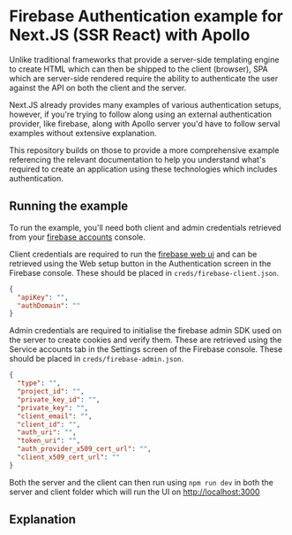 # Firebase Authentication example for Next.JS (SSR React) with Apollo

Unlike traditional frameworks that provide a server-side templating engine to create HTML which can then be shipped to the client (browser), SPA which are server-side rendered require the ability to authenticate the user against the API on both the client and the server.

Next.JS already provides many examples of various authentication setups, however, if you're trying to follow along using an external authentication provider, like firebase, along with Apollo server you'd have to follow serval examples without extensive explanation.

This repository builds on those to provide a more comprehensive example referencing the relevant documentation to help you understand what's required to create an application using these technologies which includes authentication.

## Running the example

To run the example, you'll need both client and admin credentials retrieved from your [firebase accounts](https://firebase.google.com) console.

Client credentials are required to run the [firebase web ui](https://github.com/firebase/firebaseui-web) and can be retrieved using the Web setup button in the Authentication screen in the Firebase console. These should be placed in `creds/firebase-client.json`.

```json
{
  "apiKey": "",
  "authDomain": ""
}
```

Admin credentials are required to initialise the firebase admin SDK used on the server to create cookies and verify them. These are retrieved using the Service accounts tab in the Settings screen of the Firebase console. These should be placed in `creds/firebase-admin.json`.

```json
{
  "type": "",
  "project_id": "",
  "private_key_id": "",
  "private_key": "",
  "client_email": "",
  "client_id": "",
  "auth_uri": "",
  "token_uri": "",
  "auth_provider_x509_cert_url": "",
  "client_x509_cert_url": ""
}
```

Both the server and the client can then run using `npm run dev` in both the server and client folder which will run the UI on [http://localhost:3000](http://localhost:3000)

## Explanation
